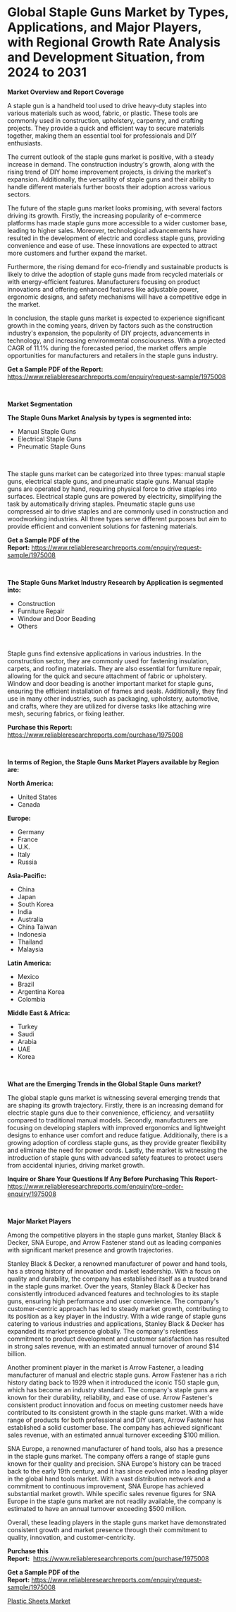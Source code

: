 <p><h1>Global Staple Guns Market by Types, Applications, and Major Players, with Regional Growth Rate Analysis and Development Situation, from 2024 to 2031</h1></p><p><strong>Market Overview and Report Coverage</strong></p>
<p><p>A staple gun is a handheld tool used to drive heavy-duty staples into various materials such as wood, fabric, or plastic. These tools are commonly used in construction, upholstery, carpentry, and crafting projects. They provide a quick and efficient way to secure materials together, making them an essential tool for professionals and DIY enthusiasts.</p><p>The current outlook of the staple guns market is positive, with a steady increase in demand. The construction industry's growth, along with the rising trend of DIY home improvement projects, is driving the market's expansion. Additionally, the versatility of staple guns and their ability to handle different materials further boosts their adoption across various sectors.</p><p>The future of the staple guns market looks promising, with several factors driving its growth. Firstly, the increasing popularity of e-commerce platforms has made staple guns more accessible to a wider customer base, leading to higher sales. Moreover, technological advancements have resulted in the development of electric and cordless staple guns, providing convenience and ease of use. These innovations are expected to attract more customers and further expand the market.</p><p>Furthermore, the rising demand for eco-friendly and sustainable products is likely to drive the adoption of staple guns made from recycled materials or with energy-efficient features. Manufacturers focusing on product innovations and offering enhanced features like adjustable power, ergonomic designs, and safety mechanisms will have a competitive edge in the market.</p><p>In conclusion, the staple guns market is expected to experience significant growth in the coming years, driven by factors such as the construction industry's expansion, the popularity of DIY projects, advancements in technology, and increasing environmental consciousness. With a projected CAGR of 11.1% during the forecasted period, the market offers ample opportunities for manufacturers and retailers in the staple guns industry.</p></p>
<p><strong>Get a Sample PDF of the Report:</strong> <a href="https://www.reliableresearchreports.com/enquiry/request-sample/1975008">https://www.reliableresearchreports.com/enquiry/request-sample/1975008</a></p>
<p>&nbsp;</p>
<p><strong>Market Segmentation</strong></p>
<p><strong>The Staple Guns Market Analysis by types is segmented into:</strong></p>
<p><ul><li>Manual Staple Guns</li><li>Electrical Staple Guns</li><li>Pneumatic Staple Guns</li></ul></p>
<p>&nbsp;</p>
<p><p>The staple guns market can be categorized into three types: manual staple guns, electrical staple guns, and pneumatic staple guns. Manual staple guns are operated by hand, requiring physical force to drive staples into surfaces. Electrical staple guns are powered by electricity, simplifying the task by automatically driving staples. Pneumatic staple guns use compressed air to drive staples and are commonly used in construction and woodworking industries. All three types serve different purposes but aim to provide efficient and convenient solutions for fastening materials.</p></p>
<p><strong>Get a Sample PDF of the Report:</strong>&nbsp;<a href="https://www.reliableresearchreports.com/enquiry/request-sample/1975008">https://www.reliableresearchreports.com/enquiry/request-sample/1975008</a></p>
<p>&nbsp;</p>
<p><strong>The Staple Guns Market Industry Research by Application is segmented into:</strong></p>
<p><ul><li>Construction</li><li>Furniture Repair</li><li>Window and Door Beading</li><li>Others</li></ul></p>
<p>&nbsp;</p>
<p><p>Staple guns find extensive applications in various industries. In the construction sector, they are commonly used for fastening insulation, carpets, and roofing materials. They are also essential for furniture repair, allowing for the quick and secure attachment of fabric or upholstery. Window and door beading is another important market for staple guns, ensuring the efficient installation of frames and seals. Additionally, they find use in many other industries, such as packaging, upholstery, automotive, and crafts, where they are utilized for diverse tasks like attaching wire mesh, securing fabrics, or fixing leather.</p></p>
<p><strong>Purchase this Report:</strong>&nbsp; <a href="https://www.reliableresearchreports.com/purchase/1975008">https://www.reliableresearchreports.com/purchase/1975008</a></p>
<p>&nbsp;</p>
<p><strong>In terms of Region, the Staple Guns Market Players available by Region are:</strong></p>
<p>
    <p> <strong> North America: </strong>
        <ul>
            <li>United States</li>
            <li>Canada</li>
        </ul>
        </p> 
    <p> <strong> Europe: </strong>
        <ul>
            <li>Germany</li>
            <li>France</li>
            <li>U.K.</li>
            <li>Italy</li>
            <li>Russia</li>
        </ul>
        </p> 
    <p> <strong> Asia-Pacific: </strong>
        <ul>
            <li>China</li>
            <li>Japan</li>
            <li>South Korea</li>
            <li>India</li>
            <li>Australia</li>
            <li>China Taiwan</li>
            <li>Indonesia</li>
            <li>Thailand</li>
            <li>Malaysia</li>
        </ul>
        </p> 
    <p> <strong> Latin America: </strong>
        <ul>
            <li>Mexico</li>
            <li>Brazil</li>
            <li>Argentina Korea</li>
            <li>Colombia</li>
        </ul>
        </p> 
    <p> <strong> Middle East & Africa: </strong>
        <ul>
            <li>Turkey</li>
            <li>Saudi</li>
            <li>Arabia</li>
            <li>UAE</li>
            <li>Korea</li>
        </ul>
    </p>
    </p>
<p>&nbsp;</p>
<p><strong>What are the Emerging Trends in the Global Staple Guns market?</strong></p>
<p><p>The global staple guns market is witnessing several emerging trends that are shaping its growth trajectory. Firstly, there is an increasing demand for electric staple guns due to their convenience, efficiency, and versatility compared to traditional manual models. Secondly, manufacturers are focusing on developing staplers with improved ergonomics and lightweight designs to enhance user comfort and reduce fatigue. Additionally, there is a growing adoption of cordless staple guns, as they provide greater flexibility and eliminate the need for power cords. Lastly, the market is witnessing the introduction of staple guns with advanced safety features to protect users from accidental injuries, driving market growth.</p></p>
<p><strong>Inquire or Share Your Questions If Any Before Purchasing This Report</strong>- <a href="https://www.reliableresearchreports.com/enquiry/pre-order-enquiry/1975008">https://www.reliableresearchreports.com/enquiry/pre-order-enquiry/1975008</a></p>
<p>&nbsp;</p>
<p><strong>Major Market Players</strong></p>
<p><p>Among the competitive players in the staple guns market, Stanley Black & Decker, SNA Europe, and Arrow Fastener stand out as leading companies with significant market presence and growth trajectories.</p><p>Stanley Black & Decker, a renowned manufacturer of power and hand tools, has a strong history of innovation and market leadership. With a focus on quality and durability, the company has established itself as a trusted brand in the staple guns market. Over the years, Stanley Black & Decker has consistently introduced advanced features and technologies to its staple guns, ensuring high performance and user convenience. The company's customer-centric approach has led to steady market growth, contributing to its position as a key player in the industry. With a wide range of staple guns catering to various industries and applications, Stanley Black & Decker has expanded its market presence globally. The company's relentless commitment to product development and customer satisfaction has resulted in strong sales revenue, with an estimated annual turnover of around $14 billion.</p><p>Another prominent player in the market is Arrow Fastener, a leading manufacturer of manual and electric staple guns. Arrow Fastener has a rich history dating back to 1929 when it introduced the iconic T50 staple gun, which has become an industry standard. The company's staple guns are known for their durability, reliability, and ease of use. Arrow Fastener's consistent product innovation and focus on meeting customer needs have contributed to its consistent growth in the staple guns market. With a wide range of products for both professional and DIY users, Arrow Fastener has established a solid customer base. The company has achieved significant sales revenue, with an estimated annual turnover exceeding $100 million.</p><p>SNA Europe, a renowned manufacturer of hand tools, also has a presence in the staple guns market. The company offers a range of staple guns known for their quality and precision. SNA Europe's history can be traced back to the early 19th century, and it has since evolved into a leading player in the global hand tools market. With a vast distribution network and a commitment to continuous improvement, SNA Europe has achieved substantial market growth. While specific sales revenue figures for SNA Europe in the staple guns market are not readily available, the company is estimated to have an annual turnover exceeding $500 million.</p><p>Overall, these leading players in the staple guns market have demonstrated consistent growth and market presence through their commitment to quality, innovation, and customer-centricity.</p></p>
<p><strong>Purchase this Report:</strong>&nbsp;&nbsp;<a href="https://www.reliableresearchreports.com/purchase/1975008">https://www.reliableresearchreports.com/purchase/1975008</a></p>
<p></p>
<p><strong>Get a Sample PDF of the Report:</strong>&nbsp;<a href="https://www.reliableresearchreports.com/enquiry/request-sample/1975008">https://www.reliableresearchreports.com/enquiry/request-sample/1975008</a></p>
<p><p><a href="https://www.linkedin.com/pulse/plastic-sheets-market-size-share-amp-trends-analysis-report-9ctuf/">Plastic Sheets Market</a></p></p>